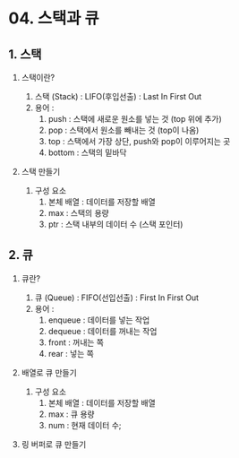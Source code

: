 # 04. 스택과 큐

## 1. 스택

1. 스택이란?
    1. 스택 (Stack) : LIFO(후입선출) : Last In First Out
    2. 용어 :
        1. push     : 스택에 새로운 원소를 넣는 것 (top 위에 추가)
        2. pop      : 스택에서 원소를 빼내는 것 (top이 나옴)
        3. top       : 스택에서 가장 상단, push와 pop이 이루어지는 곳 
        4. bottom : 스택의 밑바닥
    
2. 스택 만들기
    1. 구성 요소
        1. 본체 배열 : 데이터를 저장할 배열
        2. max          : 스택의 용량
        3. ptr            : 스택 내부의 데이터 수 (스택 포인터)
        

## 2. 큐

1. 큐란?
    1. 큐 (Queue) : FIFO(선입선출) : First In First Out
    2. 용어 :
        1. enqueue : 데이터를 넣는 작업
        2. dequeue : 데이터를 꺼내는 작업
        3. front       : 꺼내는 쪽
        4. rear         : 넣는 쪽
        
2. 배열로 큐 만들기
    1. 구성 요소
        1. 본체 배열  : 데이터를 저장할 배열
        2. max           : 큐 용량
        3. num           : 현재 데이터 수;
    
3. 링 버퍼로 큐 만들기